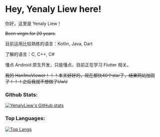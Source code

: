 # Hey, Yenaly Liew here!

你好，这里是 Yenaly Liew！

~~Been virgin for 20 years.~~

目前运用比较熟练的语言：Kotlin, Java, Dart

了解的语言：C, C++, C#

懂点 Android 原生开发，只是懂点，目前正在学习 Flutter 相关。

~~我的 Han1meViewer！！！本来好好的，现在都快40个star了，结果网站加固了！！！之后我就不想做了UwU~~

### Github Stats:

[![YenalyLiew's GitHub stats](https://github-readme-stats.vercel.app/api?username=YenalyLiew&theme=dark)](https://github.com/anuraghazra/github-readme-stats)

### Top Languages:

[![Top Langs](https://github-readme-stats.vercel.app/api/top-langs/?username=YenalyLiew&theme=dark)](https://github.com/anuraghazra/github-readme-stats)
